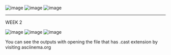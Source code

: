 ![image](https://user-images.githubusercontent.com/51965140/106361201-b9fd5e80-632d-11eb-9750-639b5995a8e0.png)
![image](https://user-images.githubusercontent.com/51965140/106361208-c41f5d00-632d-11eb-850a-9e0ba7c4c2cc.png)
![image](https://user-images.githubusercontent.com/51965140/106361209-c84b7a80-632d-11eb-953d-75ff76289ba3.png)

---------------
WEEK 2

![image](https://user-images.githubusercontent.com/51965140/106361220-d6999680-632d-11eb-9b9e-3ca9106c039d.png)
![image](https://user-images.githubusercontent.com/51965140/106361228-dd280e00-632d-11eb-9f8d-ff77fb1d3f51.png)
![image](https://user-images.githubusercontent.com/51965140/106361234-e1542b80-632d-11eb-8f69-7d0f420dd4b0.png)



You can see the outputs with opening the file that has .cast extension by visiting asciinema.org

